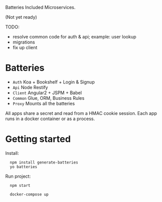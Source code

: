 Batteries Included Microservices.

(Not yet ready)

TODO:

* resolve common code for auth & api; example: user lookup
* migrations
* fix up client


# Batteries

* `Auth` Koa + Bookshelf + Login & Signup
* `Api` Node Restify
* `Client` Angular2 + JSPM + Babel
* `Common` Glue, ORM, Business Rules
* `Proxy` Mounts all the batteries

All apps share a secret and read from a HMAC cookie session.
Each app runs in a docker container or as a process.


# Getting started

Install:

```
  npm install generate-batteries
  yo batteries  
```

Run project:

```
  npm start
```

```
  docker-compose up
```
